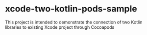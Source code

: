 # xcode-two-kotlin-pods-sample
This project is intended to demonstrate the connection of two Kotlin libraries to existing Xcode project through Cocoapods
